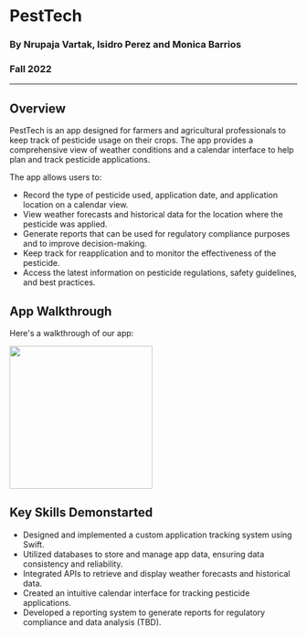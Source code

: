 # PestTech
### By Nrupaja Vartak, Isidro Perez and Monica Barrios
### Fall 2022
---
## Overview
PestTech is an app designed for farmers and agricultural professionals to keep track of pesticide usage on their crops. The app provides a comprehensive view of weather conditions and a calendar interface to help plan and track pesticide applications.

The app allows users to:
- Record the type of pesticide used, application date, and application location on a calendar view.
- View weather forecasts and historical data for the location where the pesticide was applied.
- Generate reports that can be used for regulatory compliance purposes and to improve decision-making.
- Keep track for reapplication and to monitor the effectiveness of the pesticide.
- Access the latest information on pesticide regulations, safety guidelines, and best practices.


## App Walkthrough
Here's a walkthrough of our app:

<img src = "https://user-images.githubusercontent.com/65494126/216195139-69cc1731-fca9-4afa-9d4e-6b45194e267b.gif" width=250 />

## Key Skills Demonstarted
-  Designed and implemented a custom application tracking system using Swift.
- Utilized databases to store and manage app data, ensuring data consistency and reliability.
- Integrated APIs to retrieve and display weather forecasts and historical data.
- Created an intuitive calendar interface for tracking pesticide applications.
- Developed a reporting system to generate reports for regulatory compliance and data analysis (TBD).
